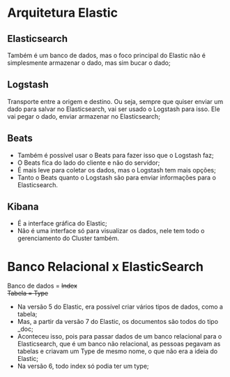 # Arquitetura Elastic
## Elasticsearch 
Também é um banco de dados, mas o foco principal do Elastic não é simplesmente armazenar o dado, mas sim bucar o dado;  
## Logstash 
Transporte entre a origem e destino. Ou seja, sempre que quiser enviar um dado para salvar no Elasticsearch, vai ser usado o Logstash para isso. Ele vai pegar o dado, enviar armazenar no Elasticsearch;  
## Beats 
- Também é possível usar o Beats para fazer isso que o Logstash faz;  
- O Beats fica do lado do cliente e não do servidor;  
- É mais leve para coletar os dados, mas o Logstash tem mais opções;  
- Tanto o Beats quanto o Logstash são para enviar informações para o Elasticsearch.  
## Kibana
- É a interface gráfica do Elastic;  
- Não é uma interface só para visualizar os dados, nele tem todo o gerenciamento do Cluster também.

# Banco Relacional x ElasticSearch

Banco de dados = ~~Index~~  
~~Tabela = Type~~

- Na versão 5 do Elastic, era possível criar vários tipos de dados, como a tabela;  
- Mas, a partir da versão 7 do Elastic, os documentos são todos do tipo _doc;  
- Aconteceu isso, pois para passar dados de um banco relacional para o Elasticsearch, que é um banco não relacional, as pessoas pegavam as tabelas e criavam um Type de mesmo nome, o que não era a ideia do Elastic;  
- Na versão 6, todo index só podia ter um type;  
